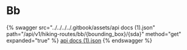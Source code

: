 # Bb

{% swagger src="../../../../.gitbook/assets/api docs (1).json" path="/api/v1/hiking-routes/bb/{bounding_box}/{sda}" method="get" expanded="true" %}
[api docs (1).json](<../../../../.gitbook/assets/api docs (1).json>)
{% endswagger %}
